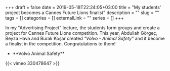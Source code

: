 +++ 
draft = false
date = 2019-05-18T22:24:05+03:00
title = "My students' project becomes a Cannes Future Lions finalist"
description = ""
slug = "" 
tags = []
categories = []
externalLink = ""
series = []
+++

In my "Advertising Project" lecture, the students form groups and create a project for Cannes Future Lions competition. This year, Abdullah Görgeç, Beyza Hava and Burak Koşar created *"Volvo - Animal Safety"* and it become a finalist in the competition. Congratulations to them!
  
+ <p>**Volvo Animal Safety**
{{< vimeo 330478647 >}}